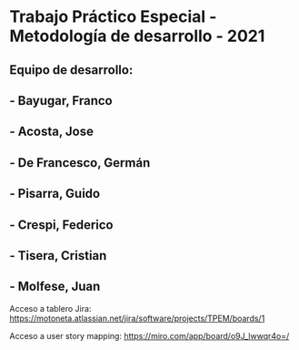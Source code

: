 # Trabajo Práctico Especial - Metodología de desarrollo - 2021
## Equipo de desarrollo: 
## - Bayugar, Franco
## - Acosta, Jose
## - De Francesco, Germán
## - Pisarra, Guido
## - Crespi, Federico
## - Tisera, Cristian
## - Molfese, Juan

Acceso a tablero Jira: https://motoneta.atlassian.net/jira/software/projects/TPEM/boards/1

Acceso a user story mapping: https://miro.com/app/board/o9J_lwwqr4o=/
